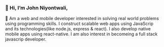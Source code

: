 ### 👋 Hi, I’m John Niyontwali,
👀 Am a web and mobile developer interested in solving real world problems using programming skills. I construct scalable web apps using JavaScrip and its technologies(like node.js,  express & react). I also develop native mobile apps using react-native. I am also interest in becomeing a full stack javascrip developer.

<!---
niyontwali/niyontwali is a ✨ special ✨ repository because its `README.md` (this file) appears on your GitHub profile.
You can click the Preview link to take a look at your changes.
--->
